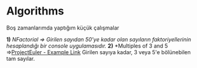 # Algorithms
Boş zamanlarımda yaptığım küçük çalışmalar

**1)**  *NFactorial => Girilen sayıdan 50'ye kadar olan sayıların faktoriyellerinin hesaplandığı bir console uygulamasıdır.*
**2)**  *Multiples of 3 and 5 =>[ProjectEuler - Example Link](https://projecteuler.net/problem=1) Girilen sayıya kadar, 3 veya 5'e bölünebilen tam sayılar. 
